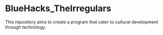 # BlueHacks_TheIrregulars
This repository aims to create a program that cater to cultural development through technology.
